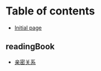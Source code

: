 # Table of contents

* [Initial page](README.md)

## readingBook

* [亲密关系](readingbook/qin-mi-guan-xi.md)

